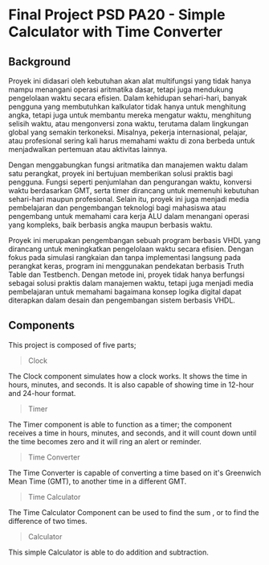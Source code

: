 # Final Project PSD PA20 - Simple Calculator with Time Converter

## Background

Proyek ini didasari oleh kebutuhan akan alat multifungsi yang tidak hanya mampu menangani operasi aritmatika dasar, tetapi juga mendukung pengelolaan waktu secara efisien. Dalam kehidupan sehari-hari, banyak pengguna yang membutuhkan kalkulator tidak hanya untuk menghitung angka, tetapi juga untuk membantu mereka mengatur waktu, menghitung selisih waktu, atau mengonversi zona waktu, terutama dalam lingkungan global yang semakin terkoneksi. Misalnya, pekerja internasional, pelajar, atau profesional sering kali harus memahami waktu di zona berbeda untuk menjadwalkan pertemuan atau aktivitas lainnya.

Dengan menggabungkan fungsi aritmatika dan manajemen waktu dalam satu perangkat, proyek ini bertujuan memberikan solusi praktis bagi pengguna. Fungsi seperti penjumlahan dan pengurangan waktu, konversi waktu berdasarkan GMT, serta timer dirancang untuk memenuhi kebutuhan sehari-hari maupun profesional. Selain itu, proyek ini juga menjadi media pembelajaran dan pengembangan teknologi bagi mahasiswa atau pengembang untuk memahami cara kerja ALU dalam menangani operasi yang kompleks, baik berbasis angka maupun berbasis waktu.

Proyek ini merupakan pengembangan sebuah program berbasis VHDL yang dirancang untuk meningkatkan pengelolaan waktu secara efisien. Dengan fokus pada simulasi rangkaian dan tanpa implementasi langsung pada perangkat keras, program ini menggunakan pendekatan berbasis Truth Table dan Testbench. Dengan metode ini, proyek tidak hanya berfungsi sebagai solusi praktis dalam manajemen waktu, tetapi juga menjadi media pembelajaran untuk memahami bagaimana konsep logika digital dapat diterapkan dalam desain dan pengembangan sistem berbasis VHDL.

## Components

This project is composed of five parts;

> Clock

The Clock component simulates how a clock works. It shows the time in hours, minutes, and seconds. It is also capable of showing time in 12-hour and 24-hour format.

> Timer

The Timer component is able to function as a timer; the component receives a time in hours, minutes, and seconds, and it will count down until the time becomes zero and it will ring an alert or reminder.

> Time Converter

The Time Converter is capable of converting a time based on it's Greenwich Mean Time (GMT), to another time in a different GMT.

> Time Calculator

The Time Calculator Component can be used to find the sum , or to find the difference of two times.

> Calculator

This simple Calculator is able to do addition and subtraction.




